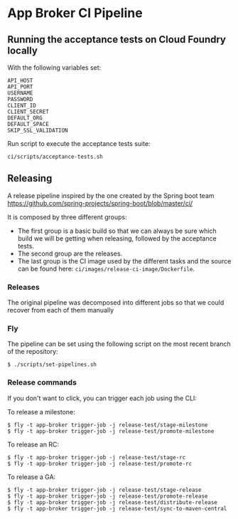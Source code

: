 # App Broker CI Pipeline

## Running the acceptance tests on Cloud Foundry locally

With the following variables set:
```
API_HOST
API_PORT
USERNAME
PASSWORD
CLIENT_ID
CLIENT_SECRET
DEFAULT_ORG
DEFAULT_SPACE
SKIP_SSL_VALIDATION
```
Run script to execute the acceptance tests suite:

```$bash
ci/scripts/acceptance-tests.sh
```

## Releasing

A release pipeline inspired by the one created by the Spring boot team https://github.com/spring-projects/spring-boot/blob/master/ci/

It is composed by three different groups:

- The first group is a basic build so that we can always be sure which build we will be getting when releasing, followed by the acceptance tests.
- The second group are the releases.
- The last group is the CI image used by the different tasks and the source can be found here: `ci/images/release-ci-image/Dockerfile`.

### Releases

The original pipeline was decomposed into different jobs so that we could recover from each of them manually

### Fly

The pipeline can be set using the following script on the most recent branch of the repository:

```$bash
$ ./scripts/set-pipelines.sh
```

### Release commands

If you don't want to click, you can trigger each job using the CLI:

To release a milestone:

```$bash
$ fly -t app-broker trigger-job -j release-test/stage-milestone
$ fly -t app-broker trigger-job -j release-test/promote-milestone
```

To release an RC:

```$bash
$ fly -t app-broker trigger-job -j release-test/stage-rc
$ fly -t app-broker trigger-job -j release-test/promote-rc
```

To release a GA:

```$bash
$ fly -t app-broker trigger-job -j release-test/stage-release
$ fly -t app-broker trigger-job -j release-test/promote-release
$ fly -t app-broker trigger-job -j release-test/distribute-release
$ fly -t app-broker trigger-job -j release-test/sync-to-maven-central
```
